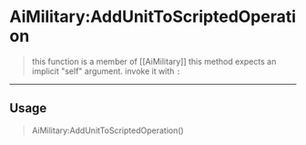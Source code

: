 # AiMilitary:AddUnitToScriptedOperation
> this function is a member of [[AiMilitary]]
> this method expects an implicit "self" argument. invoke it with `:`
-----
## Usage
> AiMilitary:AddUnitToScriptedOperation()
